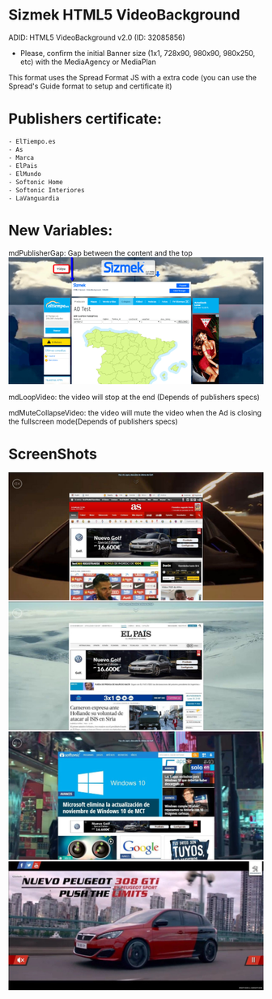 # Sizmek HTML5 VideoBackground

ADID: HTML5 VideoBackground v2.0 (ID: 32085856)

* Please, confirm the initial Banner size (1x1, 728x90, 980x90, 980x250, etc) with the MediaAgency or MediaPlan

This format uses the Spread Format JS with a extra code (you can use the Spread's Guide format to setup and certificate it)

# Publishers certificate:
	- ElTiempo.es
	- As
	- Marca
	- ElPais
	- ElMundo
	- Softonic Home
	- Softonic Interiores
	- LaVanguardia

# New Variables:

mdPublisherGap: Gap between the content and the top
![alt text](_screenshots/gap.png "mdPublisherGap")

mdLoopVideo: the video will stop at the end (Depends of publishers specs)

mdMuteCollapseVideo: the video will mute the video when the Ad is closing the fullscreen mode(Depends of publishers specs)

# ScreenShots
![alt text](_screenshots/as.jpg "As")
![alt text](_screenshots/elPais.jpg "elPais")
![alt text](_screenshots/softonic.jpg "Softonic")
![alt text](_screenshots/elPais_expanded.jpg "VideoBackground Expanded")

